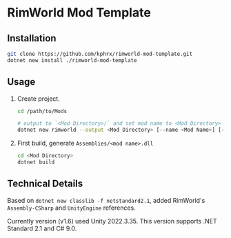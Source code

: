 # RimWorld Mod Template

## Installation
```sh
git clone https://github.com/kphrx/rimworld-mod-template.git
dotnet new install ./rimworld-mod-template
```

## Usage
1. Create project.
   ```sh
   cd /path/to/Mods

   # output to `<Mod Directory>/` and set mod name to <Mod Directory> or <Mod Name>
   dotnet new rimworld --output <Mod Directory> [--name <Mod Name>] [--mod-author <Mod Author>] [--description <Mod Description>]
   ```
2. First build, generate `Assemblies/<mod name>.dll`
   ```sh
   cd <Mod Directory>
   dotnet build
   ```

## Technical Details
Based on `dotnet new classlib -f netstandard2.1`, added RimWorld's `Assembly-CSharp` and `UnityEngine` references.

Currently version (v1.6) used Unity 2022.3.35. This version supports .NET Standard 2.1 and C# 9.0.
